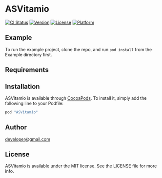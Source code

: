 # ASVitamio

[![CI Status](http://img.shields.io/travis/sdglyuan00/ASVitamio.svg?style=flat)](https://travis-ci.org/sdglyuan00/ASVitamio)
[![Version](https://img.shields.io/cocoapods/v/ASVitamio.svg?style=flat)](http://cocoapods.org/pods/ASVitamio)
[![License](https://img.shields.io/cocoapods/l/ASVitamio.svg?style=flat)](http://cocoapods.org/pods/ASVitamio)
[![Platform](https://img.shields.io/cocoapods/p/ASVitamio.svg?style=flat)](http://cocoapods.org/pods/ASVitamio)

## Example

To run the example project, clone the repo, and run `pod install` from the Example directory first.

## Requirements

## Installation

ASVitamio is available through [CocoaPods](http://cocoapods.org). To install
it, simply add the following line to your Podfile:

```ruby
pod "ASVitamio"
```

## Author

developer@gmail.com


## License

ASVitamio is available under the MIT license. See the LICENSE file for more info.
